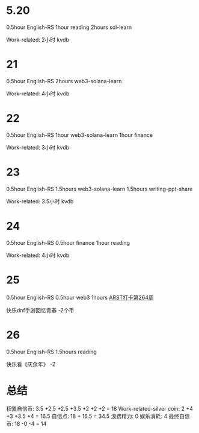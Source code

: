 # 5.20
0.5hour English-RS
1hour reading
2hours sol-learn

Work-related:
2小时 kvdb

# 21
0.5hour English-RS
2hours web3-solana-learn 

Work-related:
4小时 kvdb

# 22
0.5hour English-RS
1hour web3-solana-learn 
1hour finance

Work-related:
3小时 kvdb

# 23
0.5hour English-RS
1.5hours web3-solana-learn 
1.5hours writing-ppt-share

Work-related:
3.5小时 kvdb

# 24
0.5hour English-RS
0.5hour finance
1hour reading

Work-related:
4小时 kvdb

# 25
0.5hour English-RS
0.5hour web3
1hours [ARST打卡第264周](https://www.wolfdan.cn/arst%E6%89%93%E5%8D%A1%E7%AC%AC264%E5%91%A8/)

快乐dnf手游回忆青春 -2个币

# 26
0.5hour English-RS
1.5hours reading

快乐看《庆余年》 -2

# 总结
积累自信币: 3.5 +2.5 +2.5 +3.5 +2 +2 +2 = 18
Work-related-silver coin: 2 +4 +3 +3.5 +4 = 16.5
自信点: 18 + 16.5 = 34.5
浪费精力: 0
娱乐消耗: 4
最终自信币: 18 -0 -4 = 14
